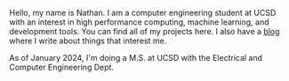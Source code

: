 Hello, my name is Nathan. I am a computer engineering student at UCSD with an interest in high performance computing, machine learning, and development tools. You can find all of my projects here. I also have a [blog](www.nathom.dev) where I write about things that interest me. 

As of January 2024, I'm doing a M.S. at UCSD with the Electrical and Computer Engineering Dept.

